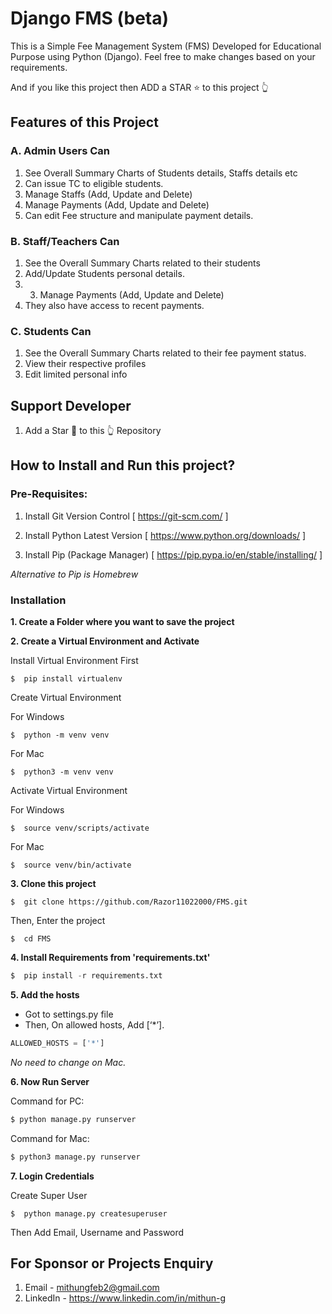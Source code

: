 # Django FMS (beta)
This is a Simple Fee Management System (FMS) Developed for Educational Purpose using Python (Django).
Feel free to make changes based on your requirements.

And if you like this project then ADD a STAR ⭐️  to this project 👆

## Features of this Project

### A. Admin Users Can
1. See Overall Summary Charts of Students details, Staffs details etc
2. Can issue TC to eligible students.
3. Manage Staffs (Add, Update and Delete)
4. Manage Payments (Add, Update and Delete)
5. Can edit Fee structure and manipulate payment details.

### B. Staff/Teachers Can
1. See the Overall Summary Charts related to their students
2. Add/Update Students personal details.
3. 3. Manage Payments (Add, Update and Delete)
4. They also have access to recent payments.

### C. Students Can
1. See the Overall Summary Charts related to their fee payment status. 
2. View their respective profiles
3. Edit limited personal info

## Support Developer
1. Add a Star 🌟  to this 👆 Repository


## How to Install and Run this project?

### Pre-Requisites:
1. Install Git Version Control
[ https://git-scm.com/ ]

2. Install Python Latest Version
[ https://www.python.org/downloads/ ]

3. Install Pip (Package Manager)
[ https://pip.pypa.io/en/stable/installing/ ]

*Alternative to Pip is Homebrew*

### Installation
**1. Create a Folder where you want to save the project**

**2. Create a Virtual Environment and Activate**

Install Virtual Environment First
```
$  pip install virtualenv
```

Create Virtual Environment

For Windows
```
$  python -m venv venv
```
For Mac
```
$  python3 -m venv venv
```

Activate Virtual Environment

For Windows
```
$  source venv/scripts/activate
```

For Mac
```
$  source venv/bin/activate
```

**3. Clone this project**
```
$  git clone https://github.com/Razor11022000/FMS.git
```

Then, Enter the project
```
$  cd FMS
```

**4. Install Requirements from 'requirements.txt'**
```python
$  pip install -r requirements.txt
```

**5. Add the hosts**

- Got to settings.py file 
- Then, On allowed hosts, Add [‘*’]. 
```python
ALLOWED_HOSTS = ['*']
```
*No need to change on Mac.*


**6. Now Run Server**

Command for PC:
```python
$ python manage.py runserver
```

Command for Mac:
```python
$ python3 manage.py runserver
```

**7. Login Credentials**

Create Super User 
```
$  python manage.py createsuperuser
```
Then Add Email, Username and Password

## For Sponsor or Projects Enquiry
1. Email - mithungfeb2@gmail.com
2. LinkedIn - https://www.linkedin.com/in/mithun-g
